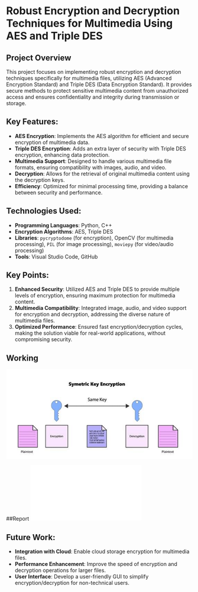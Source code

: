 # Robust Encryption and Decryption Techniques for Multimedia Using AES and Triple DES

## Project Overview
This project focuses on implementing robust encryption and decryption techniques specifically for multimedia files, utilizing AES (Advanced Encryption Standard) and Triple DES (Data Encryption Standard). It provides secure methods to protect sensitive multimedia content from unauthorized access and ensures confidentiality and integrity during transmission or storage.

## Key Features:
- **AES Encryption**: Implements the AES algorithm for efficient and secure encryption of multimedia data.
- **Triple DES Encryption**: Adds an extra layer of security with Triple DES encryption, enhancing data protection.
- **Multimedia Support**: Designed to handle various multimedia file formats, ensuring compatibility with images, audio, and video.
- **Decryption**: Allows for the retrieval of original multimedia content using the decryption keys.
- **Efficiency**: Optimized for minimal processing time, providing a balance between security and performance.

## Technologies Used:
- **Programming Languages**: Python, C++
- **Encryption Algorithms**: AES, Triple DES
- **Libraries**: `pycryptodome` (for encryption), OpenCV (for multimedia processing), `PIL` (for image processing), `moviepy` (for video/audio processing)
- **Tools**: Visual Studio Code, GitHub

## Key Points:
1. **Enhanced Security**: Utilized AES and Triple DES to provide multiple levels of encryption, ensuring maximum protection for multimedia content.
2. **Multimedia Compatibility**: Integrated image, audio, and video support for encryption and decryption, addressing the diverse nature of multimedia files.
3. **Optimized Performance**: Ensured fast encryption/decryption cycles, making the solution viable for real-world applications, without compromising security.

## Working
![Screenshot ](https://github.com/Jaffer74/Robust-Encryption-and-Decryption-Techniques-for-Multimedia-Using-AES-and-Triple-DES/blob/main/symmetric%20key.png)

##Report
![For Detailed Report, Clicl](Report.pdf)

## Future Work:
- **Integration with Cloud**: Enable cloud storage encryption for multimedia files.
- **Performance Enhancement**: Improve the speed of encryption and decryption operations for larger files.
- **User Interface**: Develop a user-friendly GUI to simplify encryption/decryption for non-technical users.
